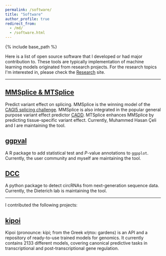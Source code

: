 ```yaml
---
permalink: /software/
title: "Software"
author_profile: true
redirect_from: 
  - /md/
  - /software.html
---
```

{% include base_path %}

Here is a list of open source software that I developed or had major contribution to. 
These tools are typically implementation of machine learning models originated from research projects.
For the research topics I'm interested in, please check the [Research](https://s6juncheng.github.io/research/) site. 

---
## [MMSplice & MTSplice](https://github.com/gagneurlab/MMSplice_MTSplic)

Predict variant effect on splicing. MMSplice is the winning model of the [CAGI5 splicing challenge](https://genomeinterpretation.org/content/vex-seq). 
MMSplice is also integrated in the popular general purpose variant effect predictor [CADD](https://cadd.gs.washington.edu/news).
MTSplice enhances MMSplice by predicting tissue-specific variant effect.
Currently, Muhammed Hasan Çeli and I are maintaining the tool. 


## [ggpval](https://s6juncheng.github.io/ggpval)

A R package to add statistical test and *P*-value annotations to ``ggpplot``. 
Currently, the user community and myself are maintaining the tool. 


## [DCC](https://github.com/dieterich-lab/DCC)

A python package to detect circRNAs from next-generation sequence data.
Currently, the Dieterich lab is maintaining the tool.

--------

I contributed the following projects:

## [kipoi](kipoi.org)
Kipoi (pronounce: kípi; from the Greek κήποι: gardens) is an API and a repository of ready-to-use trained models for genomics. 
It currently contains 2133 different models, covering canonical predictive tasks in transcriptional and post-transcriptional gene regulation. 
